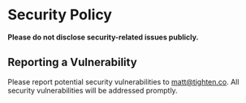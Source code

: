 # Security Policy

**Please do not disclose security-related issues publicly.**

## Reporting a Vulnerability

Please report potential security vulnerabilities to [matt@tighten.co](mailto:matt@tighten.co). All security vulnerabilities will be addressed promptly.
